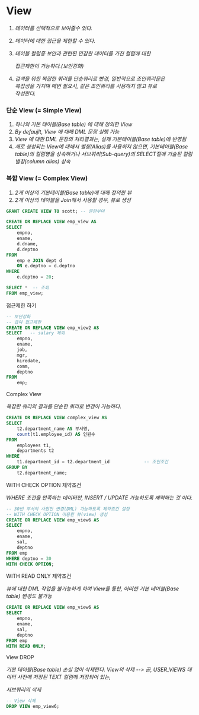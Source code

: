 # View

1. *데이터를 선택적으로 보여줄수 있다.*
2. *데이터에 대한 접근을 제한할 수 있다.*
3. *테이블 컬럼중 보안과 관련된 민감한 데이터를 가진 컬럼에 대한*
    
    *접근제한이 가능하다.(보안강화)*
    
4. *검색을 위한 복잡한 쿼리를 단순쿼리로 변경, 일반적으로 조인쿼리문은*  
    *복잡성을 가지며 매번 필요시, 같은 조인쿼리를 사용하지 않고 뷰로*  
    *작성한다.*  

### 단순 View (= Simple View)

1. *하나의 기본 테이블(Base table) 에 대해 정의한 View*
2. *By defaujlt, View 에 대해 DML 문장 실행 가능*
3. *View 에 대한 DML 문장의 처리결과는, 실제 기본테이블(Base table)에 반영됨*
4. *새로 생성되는 View에 대해서 별칭(Alias)를 사용하지 않으면, 기본테이블(Base table)의 컬럼명을 상속하거나 서브쿼리(Sub-query)의 SELECT절에 기술된 컬럼별칭(column alias) 상속*
  
  
### 복합 View (= Complex View)

1. *2개 이상의 기본테이블(Base table)에 대해 정의한 뷰*
2. *2개 이상의 테이블을 Join해서 사용할 경우, 뷰로 생성*

```sql
GRANT CREATE VIEW TO scott; -- 권한부여

CREATE OR REPLACE VIEW emp_view AS
SELECT
    empno,
    ename,
    d.dname,
    d.deptno
FROM
    emp e JOIN dept d
    ON e.deptno = d.deptno       
WHERE
    e.deptno = 20;

SELECT *  -- 조회
FROM emp_view;
```

접근제한 하기

```sql
-- 보안강화
-- 급여 접근제한
CREATE OR REPLACE VIEW emp_view2 AS
SELECT   -- salary 제외
    empno,
    ename,
    job,
    mgr,
    hiredate,
    comm,
    deptno
FROM
    emp;
```

Complex View

*복잡한 쿼리의 결과를 단순한 쿼리로 변경이 가능하다.*

```sql
CREATE OR REPLACE VIEW complex_view AS
SELECT
    t2.department_name AS 부서명,
    count(t1.employee_id) AS 인원수
FROM
    employees t1,
    departments t2
WHERE
    t1.department_id = t2.department_id             -- 조인조건
GROUP BY
    t2.department_name;
```

WITH CHECK OPTION 제약조건

*WHERE 조건을  만족하는 데이터만, INSERT / UPDATE 가능하도록 제약하는 것 이다.*

```sql
-- 30번 부서의 사원만 변경(DML) 가능하도록 제약조건 설정
-- WITH CHECK OPTION 이용한 뷰(view) 생성
CREATE OR REPLACE VIEW emp_view6 AS
SELECT
    empno,
    ename,
    sal,
    deptno
FROM emp
WHERE deptno = 30
WITH CHECK OPTION;
```

WITH READ ONLY 제약조건

*뷰에 대한 DML 작업을 불가능하게 하며 View를 통한, 어떠한 기본 테이블(Base table) 변경도 불가능*

```sql
CREATE OR REPLACE VIEW emp_view6 AS
SELECT
    empno,
    ename,
    sal,
    deptno
FROM emp
WITH READ ONLY;
```

View DROP

*기본 테이블(Base table) 손실 없이 삭제한다.
View의 삭제 --> 곧, USER_VIEWS 데이터 사전에 저장된 TEXT 컬럼에 저장되어 있는,* 

*서브쿼리의 삭제*

```sql
-- View 삭제
DROP VIEW emp_view6;
```
